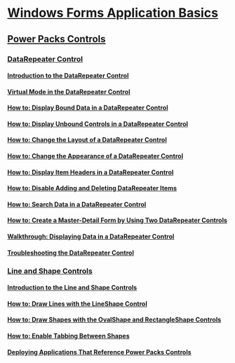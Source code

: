 # [Windows Forms Application Basics](index.md)
## [Power Packs Controls](power-packs-controls.md)
### [DataRepeater Control](datarepeater-control-visual-studio.md)
#### [Introduction to the DataRepeater Control](introduction-to-the-datarepeater-control-visual-studio.md)
#### [Virtual Mode in the DataRepeater Control](virtual-mode-in-the-datarepeater-control-visual-studio.md)
#### [How to: Display Bound Data in a DataRepeater Control](how-to-display-bound-data-in-a-datarepeater-control-visual-studio.md)
#### [How to: Display Unbound Controls in a DataRepeater Control](how-to-display-unbound-controls-in-a-datarepeater-control-visual-studio.md)
#### [How to: Change the Layout of a DataRepeater Control](how-to-change-the-layout-of-a-datarepeater-control-visual-studio.md)
#### [How to: Change the Appearance of a DataRepeater Control](how-to-change-the-appearance-of-a-datarepeater-control-visual-studio.md)
#### [How to: Display Item Headers in a DataRepeater Control](how-to-display-item-headers-in-a-datarepeater-control-visual-studio.md)
#### [How to: Disable Adding and Deleting DataRepeater Items](how-to-disable-adding-and-deleting-datarepeater-items-visual-studio.md)
#### [How to: Search Data in a DataRepeater Control](how-to-search-data-in-a-datarepeater-control-visual-studio.md)
#### [How to: Create a Master-Detail Form by Using Two DataRepeater Controls](how-to-create-a-master-detail-form-by-using-two-datarepeater-controls.md)
#### [Walkthrough: Displaying Data in a DataRepeater Control](walkthrough-displaying-data-in-a-datarepeater-control-visual-studio.md)
#### [Troubleshooting the DataRepeater Control](troubleshooting-the-datarepeater-control-visual-studio.md)
### [Line and Shape Controls](line-and-shape-controls-visual-studio.md)
#### [Introduction to the Line and Shape Controls](introduction-to-the-line-and-shape-controls-visual-studio.md)
#### [How to: Draw Lines with the LineShape Control](how-to-draw-lines-with-the-lineshape-control-visual-studio.md)
#### [How to: Draw Shapes with the OvalShape and RectangleShape Controls](how-to-draw-shapes-with-the-ovalshape-and-rectangleshape-controls.md)
#### [How to: Enable Tabbing Between Shapes](how-to-enable-tabbing-between-shapes-visual-studio.md)
#### [Deploying Applications That Reference Power Packs Controls](deploying-applications-that-reference-power-packs-controls-visual-studio.md)